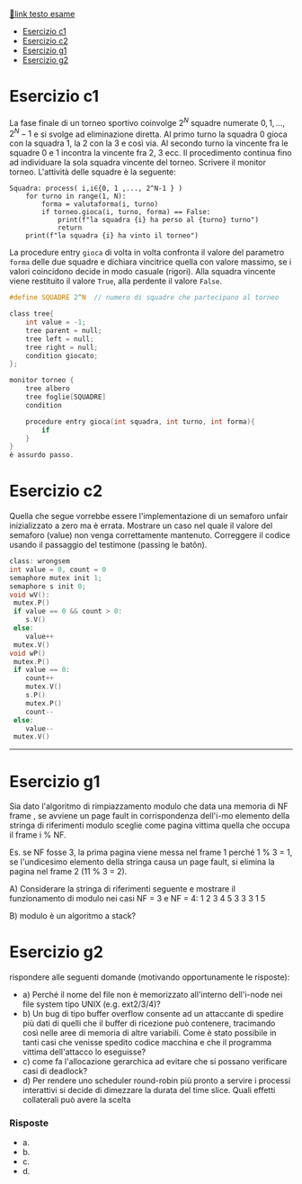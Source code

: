 [🔗link testo esame](https://dynamik.vercel.app/sistemi-operativi/prove/scritto/scritto-2021-07-21-testo.pdf)

- [Esercizio c1](#esercizio-c1)
- [Esercizio c2](#esercizio-c2)
- [Esercizio g1](#esercizio-g1)
- [Esercizio g2](#esercizio-g2)

# Esercizio c1
La fase finale di un torneo sportivo coinvolge $2^N$ squadre numerate $0, 1 ,... , 2^N−1$ e si svolge ad
eliminazione diretta. Al primo turno la squadra 0 gioca con la squadra 1, la 2 con la 3 e così via. Al secondo turno la vincente fra le squadre 0 e 1 incontra la vincente fra 2, 3 ecc. Il procedimento continua fino ad individuare la sola squadra vincente del torneo. Scrivere il monitor torneo. L'attività delle squadre è la seguente:
```
Squadra: process( i,i∈{0, 1 ,..., 2^N-1 } )
	for turno in range(1, N):
		forma = valutaforma(i, turno)
		if torneo.gioca(i, turno, forma) == False:
			print(f"la squadra {i} ha perso al {turno} turno")
			return
	print(f"la squadra {i} ha vinto il torneo")
```
La procedure entry `gioca` di volta in volta confronta il valore del parametro `forma` delle due squadre e dichiara
vincitrice quella con valore massimo, se i valori coincidono decide in modo casuale (rigori).
Alla squadra vincente viene restituito il valore `True`, alla perdente il valore `False`.

```c
#define SQUADRE 2^N	 // numero di squadre che partecipano al torneo

class tree{
	int value = -1;
	tree parent = null;
	tree left = null;
	tree right = null;
	condition giocato;
};

monitor torneo {
	tree albero
	tree foglie[SQUADRE]
	condition

	procedure entry gioca(int squadra, int turno, int forma){
		if 
	}
}
è assurdo passo.
```

# Esercizio c2
Quella che segue vorrebbe essere l'implementazione di un semaforo unfair inizializzato a zero ma è
errata. Mostrare un caso nel quale il valore del semaforo (value) non venga correttamente mantenuto. Correggere il
codice usando il passaggio del testimone (passing le batôn).
```c
class: wrongsem
int value = 0, count = 0
semaphore mutex init 1;
semaphore s init 0;
void wV():
 mutex.P()
 if value == 0 && count > 0:
 	s.V()
 else:
 	value++
 mutex.V()
void wP()
 mutex.P()
 if value == 0:
	count++
	mutex.V()
	s.P()
	mutex.P()
	count--
 else:
 	value--
 mutex.V()
```


---
# Esercizio g1
Sia dato l'algoritmo di rimpiazzamento modulo che data una memoria di NF frame , se avviene un page
fault in corrispondenza dell'i-mo elemento della stringa di riferimenti modulo sceglie come pagina vittima quella che
occupa il frame i % NF.

Es. se NF fosse 3, la prima pagina viene messa nel frame 1 perché 1 % 3 = 1, se l'undicesimo elemento della stringa
causa un page fault, si elimina la pagina nel frame 2 (11 % 3 = 2).

A) Considerare la stringa di riferimenti seguente e mostrare il funzionamento di modulo nei casi NF = 3 e NF = 4:
1 2 3 4 5 3 3 3 1 5

B) modulo è un algoritmo a stack? 


# Esercizio g2
rispondere alle seguenti domande (motivando opportunamente le risposte):
- a) Perché il nome del file non è memorizzato all'interno dell'i-node nei file system tipo UNIX (e.g. ext2/3/4)?
- b) Un bug di tipo buffer overflow consente ad un attaccante di spedire più dati di quelli che il buffer di ricezione può
contenere, tracimando così nelle aree di memoria di altre variabili. Come è stato possibile in tanti casi che venisse
spedito codice macchina e che il programma vittima dell'attacco lo eseguisse?
- c) come fa l'allocazione gerarchica ad evitare che si possano verificare casi di deadlock?
- d) Per rendere uno scheduler round-robin più pronto a servire i processi interattivi si decide di dimezzare la durata del
time slice. Quali effetti collaterali può avere la scelta

### Risposte
- a. 
- b.
- c.
- d.

